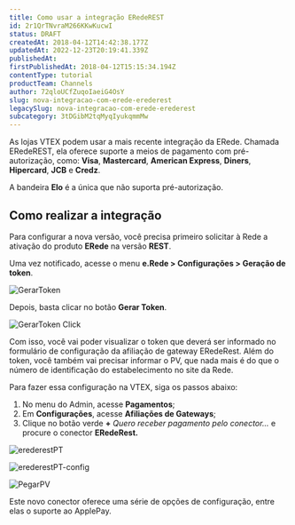 ```yaml
---
title: Como usar a integração ERedeREST
id: 2r1QrTNvraM266KKwKucwI
status: DRAFT
createdAt: 2018-04-12T14:42:38.177Z
updatedAt: 2022-12-23T20:19:41.339Z
publishedAt: 
firstPublishedAt: 2018-04-12T15:15:34.194Z
contentType: tutorial
productTeam: Channels
author: 72qloUCfZuqoIaeiG4OsY
slug: nova-integracao-com-erede-erederest
legacySlug: nova-integracao-com-erede-erederest
subcategory: 3tDGibM2tqMyqIyukqmmMw
---
```


As lojas VTEX podem usar a mais recente integração da ERede. Chamada ERedeREST, ela oferece suporte a meios de pagamento com pré-autorização, como: __Visa__, __Mastercard__, __American Express__, __Diners__, __Hipercard__, __JCB__ e __Credz__.

A bandeira __Elo__ é a única que não suporta pré-autorização.

## Como realizar a integração

Para configurar a nova versão, você precisa primeiro solicitar à Rede a ativação do produto __ERede__ na versão __REST__.

Uma vez notificado, acesse o menu __e.Rede > Configurações > Geração de token__.

![GerarToken](//images.ctfassets.net/alneenqid6w5/2W5UP5c9EIwe4Ayaa8kk0k/835f7771328d57ae7ed764fbcbf340aa/GerarToken.png)

Depois, basta clicar no botão __Gerar Token__.

![GerarToken Click](//images.ctfassets.net/alneenqid6w5/36eVS4dU3CMa0qqiuaaICg/5e2e2f8e9bba46837ad973914c40d222/GerarToken_Click.png)

Com isso, você vai poder visualizar o token que deverá ser informado no formulário de configuração da afiliação de gateway ERedeRest. Além do token, você também vai precisar informar o PV, que nada mais é do que o número de identificação do estabelecimento no site da Rede.

Para fazer essa configuração na VTEX, siga os passos abaixo:

1. No menu do Admin, acesse __Pagamentos__;
2. Em __Configurações__, acesse __Afiliações de Gateways__; 
3. Clique no botão verde __+__ _Quero receber pagamento pelo conector..._ e procure o conector __ERedeRest.__

![erederestPT](//images.ctfassets.net/alneenqid6w5/3RvR1eS0FWKyS8ImoQOk4I/13563c566f5f599885fc2f7759c6d826/erederestPT.jpg)

![erederestPT-config](//images.ctfassets.net/alneenqid6w5/6ZD1t6RKfe468MASAycWEg/b38d8ecd1c455d09f82bceeb0317cfeb/erederestPT-config.jpg)

![PegarPV](//images.ctfassets.net/alneenqid6w5/5YuBm2nzkQ8oeqmGKGwUOy/fbadf9ac541985fce57139e764a4d0ed/PegarPV.png)

Este novo conector oferece uma série de opções de configuração, entre elas o suporte ao ApplePay.
